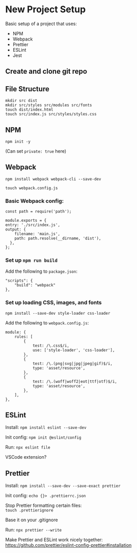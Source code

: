 # New Project Setup
Basic setup of a project that uses:  
- NPM
- Webpack
- Prettier
- ESLint
- Jest  

## Create and clone git repo

## File Structure

`mkdir src dist`  
`mkdir src/styles src/modules src/fonts`  
`touch dist/index.html`  
`touch src/index.js src/styles/styles.css`  

## NPM

`npm init -y`  

(Can set `private: true` here)  

## Webpack

`npm install webpack webpack-cli --save-dev`  

`touch webpack.config.js`  


### Basic Webpack config:

    const path = require('path');

    module.exports = {
    entry: './src/index.js',
    output: {
        filename: 'main.js',
        path: path.resolve(__dirname, 'dist'),
      },
    };

### Set up `npm run build`

Add the following to `package.json`:  

    "scripts": {
        "build": "webpack"
    },

### Set up loading CSS, images, and fonts
`npm install --save-dev style-loader css-loader`  

Add the following to `webpack.config.js`:  

    module: {
        rules: [
            {
                test: /\.css$/i,
                use: ['style-loader', 'css-loader'],
            },
            {
                test: /\.(png|svg|jpg|jpeg|gif)$/i,
                type: 'asset/resource',
            },
            {
                test: /\.(woff|woff2|eot|ttf|otf)$/i,
                type: 'asset/resource',
            },
        ],
    },

## ESLint

Install: `npm install eslint --save-dev`  

Init config: `npm init @eslint/config`  

Run: `npx eslint file`  

VSCode extension?  

## Prettier

Install: `npm install --save-dev --save-exact prettier`  

Init config: `echo {}> .prettierrc.json`  

Stop Prettier formatting certain files:  
`touch .prettierignore`  

Base it on your .gitignore  

Run: `npx prettier --write`

Make Prettier and ESLint work nicely together: https://github.com/prettier/eslint-config-prettier#installation